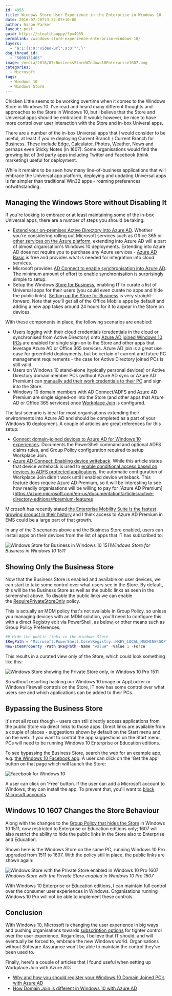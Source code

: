 ```yaml
---
id: 4955
title: Windows Store User Experience in the Enterprise in Windows 10
date: 2016-07-20T23:32:07+10:00
author: Aaron Parker
layout: post
guid: https://stealthpuppy/?p=4955
permalink: /windows-store-experience-enterprise-windows-10/
layers:
  - 'a:1:{s:9:"video-url";s:0:"";}'
dsq_thread_id:
  - "5000131405"
image: /media/2016/07/BusinessStoreWIndows10Enterprise1607.png
categories:
  - Microsoft
tags:
  - Windows 10
  - Windows Store
---
```

Chicken Little seems to be working overtime when it comes to the Windows Store in Windows 10. I've read and heard many different thoughts and approaches to the Store in Windows 10, but I believe that the Store and Universal apps should be embraced. It would; however, be nice to have more control over user interaction with the Store and in-box Univeral apps.

There are a number of the in-box Universal apps that I would consider to be useful, at least if you're deploying Current Branch / Current Branch for Business. These include Edge, Calculator, Photos, Weather, News and perhaps even Sticky Notes (in 1607). Some organisations would find the growing list of 3rd party apps including Twitter and Facebook (think marketing) useful for deployment.

While it remains to be seen how many line-of-business applications that will embrace the Universal app platform, deploying and updating Universal apps is far simpler than traditional Win32 apps - roaming preferences notwithstanding.

## Managing the Windows Store without Disabling It

If you're looking to embrace or at least maintaining some of the in-box Universal apps, there are a number of steps you should be taking:

  * [Extend your on-premises Active Directory into Azure AD](https://azure.microsoft.com/en-us/documentation/articles/active-directory-aadconnect/). Whether you're considering rolling out Microsoft services such as Office 365 or [other services on the Azure platform](http://azureplatform.azurewebsites.net/en-us/), extending into Azure AD will a part of almost organisation's Windows 10 deployments. Extending into Azure AD does not require you to purchase any Azure services - [Azure AD Basic](https://azure.microsoft.com/en-us/documentation/articles/active-directory-editions/) is free and provides what is needed for integration into cloud services.
  * Microsoft provides [AD Connect to enable synchronisation into Azure AD](https://azure.microsoft.com/en-us/documentation/articles/active-directory-aadconnect-topologies/). The minimum amount of effort to enable synchronisation is surprisingly simple to setup.
  * Setup the Windows [Store for Business](https://www.microsoft.com/business-store/), enabling IT to curate a list of Universal apps for their users (you could even curate no apps and hide the public links). [Setting up the Store for Business](https://technet.microsoft.com/en-us/windows/store-for-business.aspx) is very straight-forward. Note that you'll get all of the Office Mobile apps by default and adding a new app takes around 24 hours for it to appear in the Store on devices.

With these components in place, the following scenarios are enabled:

  * Users logging with their cloud credentials (credentials in the cloud or synchronised from Active Directory) onto [Azure AD joined Windows 10 PCs](https://blogs.technet.microsoft.com/enterprisemobility/2015/05/28/azure-ad-join-on-windows-10-devices/) are enabled for single sign-on to the Store and other apps that leverage Azure AD or Office 365 services. Azure AD join is a great use case for greenfield deployments, but be certain of current and future PC management requirements - the case for Active Directory joined PCs is still valid.
  * Users on Windows 10 stand-alone (typically personal devices) or Active Directory domain member PCs (without Azure AD sync or Azure AD Premium) can [manually add their work credentials to their PC](https://blogs.technet.microsoft.com/enterprisemobility/2015/05/21/azure-ad-on-windows-10-personal-devices/) and sign into the Store.
  * Windows 10 domain members with AD Connect/ADFS and Azure AD Premium are single signed-on into the Store (and other apps that Azure AD or Office 365 services) once [Workplace Join](https://technet.microsoft.com/en-us/library/dn280945(v=ws.11).aspx) is configured.

The last scenario is ideal for most organisations extending their environments into Azure AD and should be completed as a part of your Windows 10 deployment. A couple of articles are great references for this setup:

  * [Connect domain-joined devices to Azure AD for Windows 10 experiences](https://azure.microsoft.com/en-us/documentation/articles/active-directory-azureadjoin-devices-group-policy/). Documents the PowerShell command and optional ADFS claims rules, and Group Policy configuration required to setup Workplace Join.
  * [Azure AD Connect: Enabling device writeback](https://azure.microsoft.com/en-us/documentation/articles/active-directory-aadconnect-feature-device-writeback/). While this article states that device writeback is used to [enable conditional access based on devices to ADFS protected applications](https://azure.microsoft.com/en-us/documentation/articles/active-directory-conditional-access-on-premises-setup/), the automatic configuration of Workplace Join didn't work until I enabled device writeback. This feature does require Azure AD Premium, so it will be interesting to see how readily organisations will be willing to pay for [Azure AD Premium](https://azure.microsoft.com/en-us/documentation/articles/active-directory-editions/#premium-features

Microsoft has recently stated [the Enterprise Mobility Suite is the fastest growing product in their history](https://rcpmag.com/articles/2015/09/01/enterprise-mobility.aspx) and I think access to Azure AD Premium in EMS could be a large part of that growth.

In any of the 3 scenarios above and the Business Store enabled, users can install apps on their devices from the list of apps that IT has subscribed to:

![Windows Store for Business in Windows 10 1511]({{site.baseurl}}/media/2016/07/Store-1511.png)*Windows Store for Business in Windows 10 1511*

## Showing Only the Business Store

Now that the Business Store is enabled and available on user devices, we can start to take some control over what users see in the Store. By default, this will be the Business Store as well as the public links as seen in the screenshot above. To disable the public links we can enable the [RequirePrivateStoreOnly](https://technet.microsoft.com/en-us/itpro/windows/manage/manage-access-to-private-store) policy.

This is actually an MDM policy that's not available in Group Policy, so unless you managing devices with an MDM solution, you'll need to configure this with a direct Registry edit via PowerShell, as below, or other means such as Group Policy Preferences.

```powershell
## Hide the public links in the Windows Store
$RegPath = "Microsoft.PowerShell.Core\Registry::HKEY_LOCAL_MACHINE\SOFTWARE\Microsoft\PolicyManager\default\ApplicationManagement\RequirePrivateStoreOnly"
New-ItemProperty -Path $RegPath -Name "value" -Value 1 -Force
```

This results in a curated view only of the Store, which could look something like this:

![Windows Store showing the Private Store only, in Windows 10 Pro 1511]({{site.baseurl}}/media/2016/07/Parallels-Windows-10-1511-Private-Store-only.png)

So without resorting hacking our Windows 10 image or AppLocker or Windows Firewall controls on the Store, IT now has some control over what users see and which applications can be added to their PCs.

## Bypassing the Business Store

It's not all roses though - users can still directly access applications from the public Store via direct links to those apps. Direct links are available from a couple of places - suggestions shown by default on the Start menu and on the web. If you want to control the app suggestions on the Start menu, PCs will need to be running Windows 10 Enterprise or Education editions.

To see bypassing the Business Store, search the web for an example app, e.g. [the Windows 10 Facebook app](https://www.microsoft.com/en-au/store/apps/facebook/9wzdncrfj2wl). A user can click on the 'Get the app' button on that page which will launch the Store:

![Facebook for Windows 10]({{site.baseurl}}/media/2016/07/FacebookInStore.png)

A user can click on 'Free' button. If the user can add a Microsoft account to Windows, they can install the app. To prevent that, you'll want to [block Microsoft accounts](https://technet.microsoft.com/en-us/itpro/windows/keep-secure/accounts-block-microsoft-accounts).

## Windows 10 1607 Changes the Store Behaviour

Along with the changes to the [Group Policy that hides the Store](https://support.microsoft.com/en-us/kb/3135657) in Windows 10 1511, now restricted to Enterprise or Education editions only; 1607 will also restrict the ability to hide the public links in the Store also to Enterprise and Education.

Shown here is the Windows Store on the same PC, running Windows 10 Pro upgraded from 1511 to 1607. With the policy still in place, the public links are shown again:

![Windows Store with the Private Store enabled in Windows 10 Pro 1607]({{site.baseurl}}/media/2016/07/Parallels-Windows-10-1607-Store.png)*Windows Store with the Private Store enabled in Windows 10 Pro 1607*

With Windows 10 Enterprise or Education editions, I can maintain full control over the consumer user experiences in Windows. Organisations running Windows 10 Pro will not be able to implement these controls.

## Conclusion

With Windows 10, Microsoft is changing the user experience in big ways and pushing organisations towards [subscription options](https://blogs.windows.com/windowsexperience/2016/07/12/announcing-new-subscription-options-for-windows-10-and-surface-for-businesses/) for tighter control over the user experience. Regardless, I believe that IT should, and will eventually be forced to, embrace the new Windows world. Organisations without Software Assurance won't be able to maintain the control they've been used to.

Finally, here's a couple of articles that I found useful when setting up Workplace Join with Azure AD:

  * [Why and how you should register your Windows 10 Domain Joined PC’s with Azure AD](https://jankesblog.com/2016/01/20/why-and-how-you-should-register-your-windows-10-domain-joined-pcs-with-azure-ad/)
  * [How Domain Join is different in Windows 10 with Azure AD](https://jairocadena.com/2016/01/18/how-domain-join-is-different-in-windows-10-with-azure-ad/)